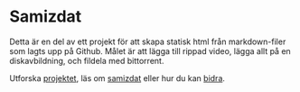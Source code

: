 # Samizdat

Detta är en del av ett projekt för att skapa statisk html från markdown-filer som lagts upp på Github.
Målet är att lägga till rippad video, lägga allt på en diskavbildning, och fildela med bittorrent.


Utforska [projektet](project/), läs om <a href="https://sv.wikipedia.org/wiki/Samizdat" target="_blank">samizdat</a>
eller hur du kan [bidra](contribute/).